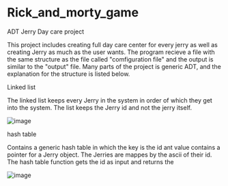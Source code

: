 # Rick_and_morty_game

ADT Jerry Day care project

This project includes creating full day care center for every jerry as well as creating Jerry as much as the user wants.
The program recieve a file with the same structure as the file called "comfiguration file" and the output is similar to the "output" file. 
Many parts of the project is generic ADT, and the explanation for the structure is listed below.


Linked list

The linked list keeps every Jerry in the system in order of which they get into the system.
The list keeps the Jerry id and not the jerry itself.


![image](https://user-images.githubusercontent.com/64226145/182833145-4f136780-1443-41b6-b03c-5ec415a60b09.png)



hash table

Contains a generic hash table in which the key is the id ant value contains a pointer for a Jerry object. The Jerries are mappes by the ascii of their id.
The hash table function gets the id as input and returns the 



![image](https://user-images.githubusercontent.com/64226145/182834995-1973c28e-07fd-4fbf-9558-8f393a05d333.png)


